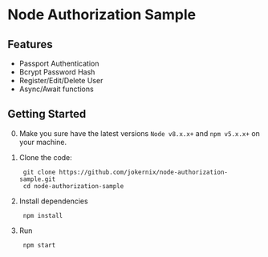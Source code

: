 # Node Authorization Sample

## Features

- Passport Authentication
- Bcrypt Password Hash
- Register/Edit/Delete User
- Async/Await functions

## Getting Started

0. Make you sure have the latest versions `Node v8.x.x+` and `npm v5.x.x+` on your machine.

1. Clone the code:

        git clone https://github.com/jokernix/node-authorization-sample.git
        cd node-authorization-sample

2. Install dependencies

        npm install

3. Run

        npm start